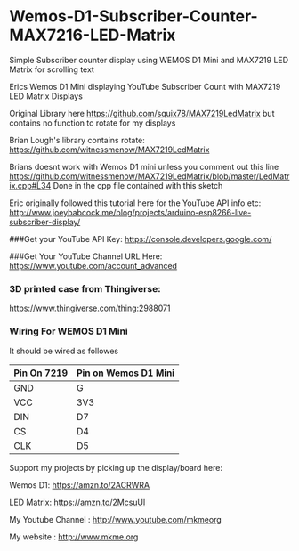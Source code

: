 # Wemos-D1-Subscriber-Counter-MAX7216-LED-Matrix
Simple Subscriber counter display using WEMOS D1 Mini and MAX7219 LED Matrix for scrolling text

Erics Wemos D1 Mini displaying YouTube Subscriber Count with MAX7219 LED Matrix Displays

Original Library here https://github.com/squix78/MAX7219LedMatrix but contains no function to rotate for my displays

Brian Lough's library contains rotate: https://github.com/witnessmenow/MAX7219LedMatrix

Brians doesnt work with Wemos D1 mini unless you comment out this line https://github.com/witnessmenow/MAX7219LedMatrix/blob/master/LedMatrix.cpp#L34
Done in the cpp file contained with this sketch

Eric originally followed this tutorial here for the YouTube API info etc: http://www.joeybabcock.me/blog/projects/arduino-esp8266-live-subscriber-display/

###Get your YouTube API Key:
https://console.developers.google.com/

###Get Your YouTube Channel URL Here:
https://www.youtube.com/account_advanced

### 3D printed case from Thingiverse:
https://www.thingiverse.com/thing:2988071


### Wiring For WEMOS D1 Mini

It should be wired as followes

| Pin On 7219| Pin on Wemos D1 Mini |
| ------------- |----------------|
| GND     | G |
| VCC     | 3V3 |
| DIN     | D7 |
| CS     | D4 |
| CLK   | D5 |


Support my projects by picking up the display/board here:

Wemos D1: https://amzn.to/2ACRWRA

LED Matrix: https://amzn.to/2McsuUl

My Youtube Channel  : http://www.youtube.com/mkmeorg

My website   : http://www.mkme.org
